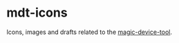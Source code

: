 # mdt-icons
Icons, images and drafts related to the [magic-device-tool](https://github.com/MariusQuabeck/magic-device-tool).
